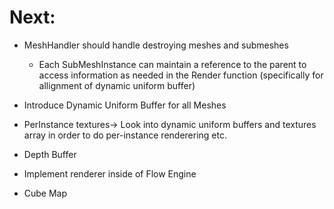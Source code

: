 # Next:
- MeshHandler should handle destroying meshes and submeshes
	- Each SubMeshInstance can maintain a reference to the parent to access information as needed in the Render function (specifically for allignment of dynamic uniform buffer)
- Introduce Dynamic Uniform Buffer for all Meshes
- PerInstance textures-> Look into dynamic uniform buffers and textures array in order to do per-instance renderering etc.
- Depth Buffer

- Implement renderer inside of Flow Engine


- Cube Map